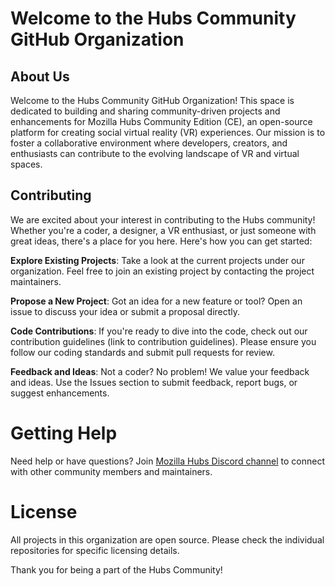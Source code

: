 # Welcome to the Hubs Community GitHub Organization
## About Us
Welcome to the Hubs Community GitHub Organization! This space is dedicated to building and sharing community-driven projects and enhancements for Mozilla Hubs Community Edition (CE), an open-source platform for creating social virtual reality (VR) experiences. Our mission is to foster a collaborative environment where developers, creators, and enthusiasts can contribute to the evolving landscape of VR and virtual spaces.

## Contributing
We are excited about your interest in contributing to the Hubs community! Whether you're a coder, a designer, a VR enthusiast, or just someone with great ideas, there's a place for you here. Here's how you can get started:

**Explore Existing Projects**: Take a look at the current projects under our organization. Feel free to join an existing project by contacting the project maintainers.

**Propose a New Project**: Got an idea for a new feature or tool? Open an issue to discuss your idea or submit a proposal directly.

**Code Contributions**: If you're ready to dive into the code, check out our contribution guidelines (link to contribution guidelines). Please ensure you follow our coding standards and submit pull requests for review.

**Feedback and Ideas**: Not a coder? No problem! We value your feedback and ideas. Use the Issues section to submit feedback, report bugs, or suggest enhancements.

# Getting Help
Need help or have questions? Join [Mozilla Hubs Discord channel](https://discord.com/invite/dFJncWwHun) to connect with other community members and maintainers.

# License
All projects in this organization are open source. Please check the individual repositories for specific licensing details.

Thank you for being a part of the Hubs Community!
